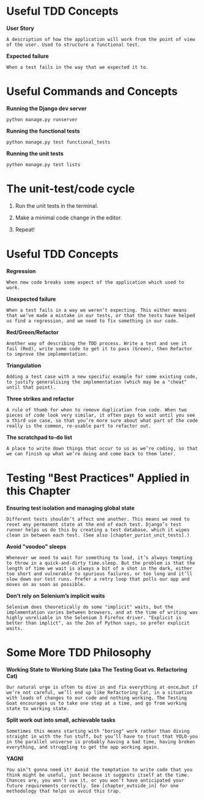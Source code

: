 
# Useful TDD Concepts

**User Story**

    A description of how the application will work from the point of view of the user. Used to structure a functional test.
**Expected failure**

    When a test fails in the way that we expected it to.

# Useful Commands and Concepts

**Running the Django dev server**

    python manage.py runserver
**Running the functional tests**

    python manage.py test functional_tests
**Running the unit tests**

    python manage.py test lists


# The unit-test/code cycle

1. Run the unit tests in the terminal.

2. Make a minimal code change in the editor.

3. Repeat!


# Useful TDD Concepts

**Regression**

    When new code breaks some aspect of the application which used to work.
**Unexpected failure**

    When a test fails in a way we weren’t expecting. This either means that we’ve made a mistake in our tests, or that the tests have helped us find a regression, and we need to fix something in our code.
**Red/Green/Refactor**

    Another way of describing the TDD process. Write a test and see it fail (Red), write some code to get it to pass (Green), then Refactor to improve the implementation.
**Triangulation**

    Adding a test case with a new specific example for some existing code, to justify generalising the implementation (which may be a "cheat" until that point).
**Three strikes and refactor**

    A rule of thumb for when to remove duplication from code. When two pieces of code look very similar, it often pays to wait until you see a third use case, so that you’re more sure about what part of the code really is the common, re-usable part to refactor out.
**The scratchpad to-do list**

    A place to write down things that occur to us as we’re coding, so that we can finish up what we’re doing and come back to them later.

# Testing "Best Practices" Applied in this Chapter

**Ensuring test isolation and managing global state**

    Different tests shouldn’t affect one another. This means we need to reset any permanent state at the end of each test. Django’s test runner helps us do this by creating a test database, which it wipes clean in between each test. (See also [chapter_purist_unit_tests].)
**Avoid "voodoo" sleeps**

    Whenever we need to wait for something to load, it’s always tempting to throw in a quick-and-dirty time.sleep. But the problem is that the length of time we wait is always a bit of a shot in the dark, either too short and vulnerable to spurious failures, or too long and it’ll slow down our test runs. Prefer a retry loop that polls our app and moves on as soon as possible.
**Don’t rely on Selenium’s implicit waits**

    Selenium does theoretically do some "implicit" waits, but the implementation varies between browsers, and at the time of writing was highly unreliable in the Selenium 3 Firefox driver. "Explicit is better than implict", as the Zen of Python says, so prefer explicit waits.


# Some More TDD Philosophy

**Working State to Working State (aka The Testing Goat vs. Refactoring Cat)**

    Our natural urge is often to dive in and fix everything at once…​but if we’re not careful, we’ll end up like Refactoring Cat, in a situation with loads of changes to our code and nothing working. The Testing Goat encourages us to take one step at a time, and go from working state to working state.
**Split work out into small, achievable tasks**

    Sometimes this means starting with "boring" work rather than diving straight in with the fun stuff, but you’ll have to trust that YOLO-you in the parallel universe is probably having a bad time, having broken everything, and struggling to get the app working again.
**YAGNI**

    You ain’t gonna need it! Avoid the temptation to write code that you think might be useful, just because it suggests itself at the time. Chances are, you won’t use it, or you won’t have anticipated your future requirements correctly. See [chapter_outside_in] for one methodology that helps us avoid this trap.

